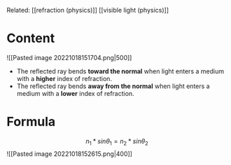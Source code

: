 Related: [[refraction (physics)]] [[visible light (physics)]]
# Content
![[Pasted image 20221018151704.png|500]]
- The reflected ray bends **toward the normal** when light enters a medium with a **higher** index of refraction.
- The reflected ray bends **away from the normal** when light enters a medium with a **lower** index of refraction.
# Formula
$$n_1*sin\theta_1 = n_2*sin\theta_2$$
![[Pasted image 20221018152615.png|400]]
